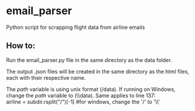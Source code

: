 # email_parser
Python script for scrapping flight data from airline emails

## How to:

Run the email_parser.py file in the same directory as the data folder.

The output .json files will be created in the same directory as the html files, each with their respective name.

The *path* variable is using unix format (/data). If running on Windows, change the *path* variable to (\\\data). Same applies to line 137:             
airline = subdir.rsplit("/")[-1]  #for windows, change the '/' to '\\\\'
